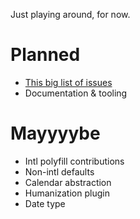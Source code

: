 Just playing around, for now.

# Planned

 - [This big list of issues](https://github.com/icambron/luxon/issues/3)
 -  Documentation & tooling

# Mayyyybe

 - Intl polyfill contributions
 - Non-intl defaults
 - Calendar abstraction
 - Humanization plugin
 - Date type
